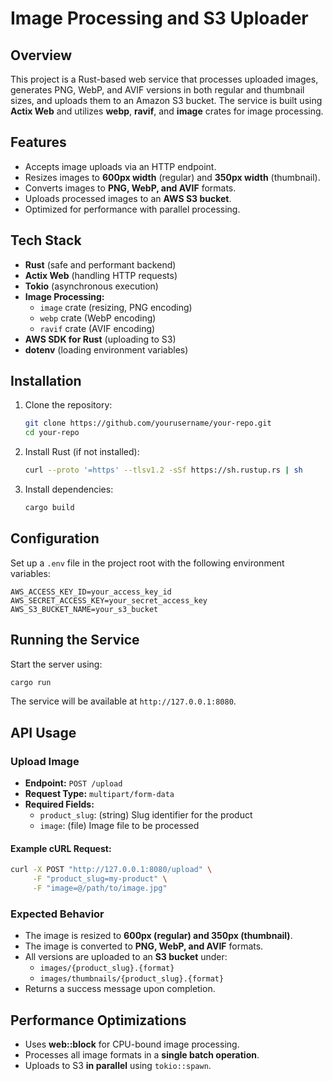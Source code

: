 # Image Processing and S3 Uploader

## Overview
This project is a Rust-based web service that processes uploaded images, generates PNG, WebP, and AVIF versions in both regular and thumbnail sizes, and uploads them to an Amazon S3 bucket. The service is built using **Actix Web** and utilizes **webp**, **ravif**, and **image** crates for image processing.

## Features
- Accepts image uploads via an HTTP endpoint.
- Resizes images to **600px width** (regular) and **350px width** (thumbnail).
- Converts images to **PNG, WebP, and AVIF** formats.
- Uploads processed images to an **AWS S3 bucket**.
- Optimized for performance with parallel processing.

## Tech Stack
- **Rust** (safe and performant backend)
- **Actix Web** (handling HTTP requests)
- **Tokio** (asynchronous execution)
- **Image Processing:**
  - `image` crate (resizing, PNG encoding)
  - `webp` crate (WebP encoding)
  - `ravif` crate (AVIF encoding)
- **AWS SDK for Rust** (uploading to S3)
- **dotenv** (loading environment variables)

## Installation
1. Clone the repository:
   ```sh
   git clone https://github.com/yourusername/your-repo.git
   cd your-repo
   ```
2. Install Rust (if not installed):
   ```sh
   curl --proto '=https' --tlsv1.2 -sSf https://sh.rustup.rs | sh
   ```
3. Install dependencies:
   ```sh
   cargo build
   ```

## Configuration
Set up a `.env` file in the project root with the following environment variables:
```env
AWS_ACCESS_KEY_ID=your_access_key_id
AWS_SECRET_ACCESS_KEY=your_secret_access_key
AWS_S3_BUCKET_NAME=your_s3_bucket
```

## Running the Service
Start the server using:
```sh
cargo run
```
The service will be available at `http://127.0.0.1:8080`.

## API Usage
### Upload Image
- **Endpoint:** `POST /upload`
- **Request Type:** `multipart/form-data`
- **Required Fields:**
  - `product_slug`: (string) Slug identifier for the product
  - `image`: (file) Image file to be processed

#### Example cURL Request:
```sh
curl -X POST "http://127.0.0.1:8080/upload" \
     -F "product_slug=my-product" \
     -F "image=@/path/to/image.jpg"
```

### Expected Behavior
- The image is resized to **600px (regular) and 350px (thumbnail)**.
- The image is converted to **PNG, WebP, and AVIF** formats.
- All versions are uploaded to an **S3 bucket** under:
  - `images/{product_slug}.{format}`
  - `images/thumbnails/{product_slug}.{format}`
- Returns a success message upon completion.

## Performance Optimizations
- Uses **web::block** for CPU-bound image processing.
- Processes all image formats in a **single batch operation**.
- Uploads to S3 **in parallel** using `tokio::spawn`.

